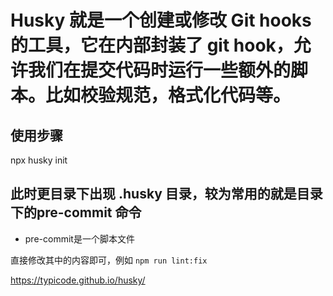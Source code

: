 # Husky 就是一个创建或修改 Git hooks 的工具，它在内部封装了 git hook，允许我们在提交代码时运行一些额外的脚本。比如校验规范，格式化代码等。

## 使用步骤

npx husky init

## 此时更目录下出现 .husky 目录，较为常用的就是目录下的pre-commit 命令

- pre-commit是一个脚本文件

直接修改其中的内容即可，例如 `npm run lint:fix`

https://typicode.github.io/husky/
